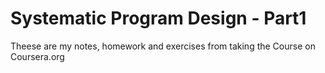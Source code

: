 Systematic Program Design - Part1
=================================

Theese are my notes, homework and exercises from taking the Course on Coursera.org
